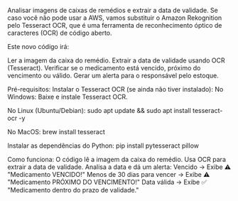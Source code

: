 Analisar imagens de caixas de remédios e extrair a data de validade. Se caso você não pode usar a AWS, vamos substituir o Amazon Rekognition pelo Tesseract OCR, que é uma ferramenta de reconhecimento óptico de caracteres (OCR) de código aberto.

Este novo código irá:

Ler a imagem da caixa do remédio.
Extrair a data de validade usando OCR (Tesseract).
Verificar se o medicamento está vencido, próximo do vencimento ou válido.
Gerar um alerta para o responsável pelo estoque.

Pré-requisitos:
Instalar o Tesseract OCR (se ainda não tiver instalado):
No Windows: Baixe e instale Tesseract OCR.

No Linux (Ubuntu/Debian):
sudo apt update && sudo apt install tesseract-ocr -y

No MacOS:
brew install tesseract

Instalar as dependências do Python:
pip install pytesseract pillow

Como funciona:
O código lê a imagem da caixa do remédio.
Usa OCR para extrair a data de validade.
Analisa a data e dá um alerta:
Vencido → Exibe ⚠️ "Medicamento VENCIDO!"
Menos de 30 dias para vencer → Exibe ⚠️ "Medicamento PRÓXIMO DO VENCIMENTO!"
Data válida → Exibe ✅ "Medicamento dentro do prazo de validade."